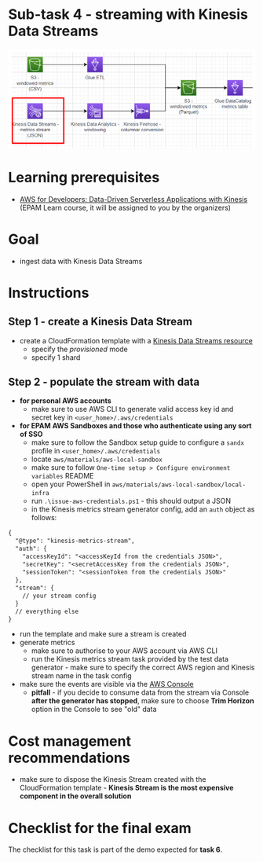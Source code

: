 # Sub-task 4 - streaming with Kinesis Data Streams

![](../materials/diagrams/task4-focus.png)

# Learning prerequisites
* [AWS for Developers: Data-Driven Serverless Applications with Kinesis](https://learn.epam.com/detailsPage?id=3d2f05f1-49a6-412a-83c4-def85e9e5ce2) (EPAM Learn course, it will be assigned to you by the organizers)

# Goal
* ingest data with Kinesis Data Streams

# Instructions

## Step 1 - create a Kinesis Data Stream
* create a CloudFormation template with a [Kinesis Data Streams resource](https://docs.aws.amazon.com/AWSCloudFormation/latest/UserGuide/aws-resource-kinesis-stream.html)
    * specify the _provisioned_ mode
    * specify 1 shard

## Step 2 - populate the stream with data
* **for personal AWS accounts**
  * make sure to use AWS CLI to generate valid access key id and secret key in `<user_home>/.aws/credentials`
* **for EPAM AWS Sandboxes and those who authenticate using any sort of SSO**
  * make sure to follow the Sandbox setup guide to configure a `sandx` profile in `<user_home>/.aws/credentials`
  * locate `aws/materials/aws-local-sandbox`
  * make sure to follow `One-time setup > Configure environment variables` README
  * open your PowerShell in `aws/materials/aws-local-sandbox/local-infra`
  * run `.\issue-aws-credentials.ps1` - this should output a JSON
  * in the Kinesis metrics stream generator config, add an `auth` object as follows:
```json5
{
  "@type": "kinesis-metrics-stream",
  "auth": {
    "accessKeyId": "<accessKeyId from the credentials JSON>",
    "secretKey": "<secretAccessKey from the credentials JSON>",
    "sessionToken": "<sessionToken from the credentials JSON>"
  },
  "stream": {
    // your stream config
  }
  // everything else
}
```
* run the template and make sure a stream is created
* generate metrics
    * make sure to authorise to your AWS account via AWS CLI
    * run the Kinesis metrics stream task provided by the test data generator - make sure to specify the correct AWS region and Kinesis stream name in the task config
* make sure the events are visible via the [AWS Console](https://docs.aws.amazon.com/streams/latest/dev/data-viewer.html)
    * **pitfall** - if you decide to consume data from the stream via Console **after the generator has stopped**, make sure to choose **Trim Horizon** option in the Console to see "old" data

# Cost management recommendations
* make sure to dispose the Kinesis Stream created with the CloudFormation template - **Kinesis Stream is the most expensive component in the overall solution**

# Checklist for the final exam
The checklist for this task is part of the demo expected for **task 6**.